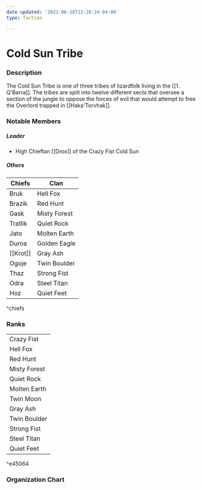 ```yaml
---
date updated: '2021-06-18T12:28:24-04:00'
type: faction

---
```


# Cold Sun Tribe

### Description

The Cold Sun Tribe is one of three tribes of lizardfolk living in the [[1. Q'Barra]]. The tribes are split into twelve different sects that oversee a section of the jungle to oppose the forces of evil that would attempt to free the Overlord trapped in [[Haka'Torvhak]].

### Notable Members

##### Leader

- High Chieftan [[Drox]] of the Crazy Fist Cold Sun

##### Others

| Chiefs   | Clan         |
| -------- | ------------ |
| Bruk     | Hell Fox     |
| Brazik   | Red Hunt     |
| Gask     | Misty Forest |
| Tratlik  | Quiet Rock   |
| Jato     | Molten Earth |
| Duroa    | Golden Eagle | 
| [[Krot]] | Gray Ash     | 
| Ogoje    | Twin Boulder |  
| Thaz     | Strong Fist  | 
| Odra     | Steel Titan  |  
| Hoz      | Quiet Feet   | 
^chiefs

 




###

### Ranks

|              |
| ------------ |
| Crazy Fist   |
| Hell Fox     |
| Red Hunt     |
| Misty Forest |
| Quiet Rock   |
| Molten Earth |
| Twin Moon    |
| Gray Ash     |
| Twin Boulder |
| Strong Fist  |
| Steel Titan  |
| Quiet Feet   |

^e45064


### Organization Chart
